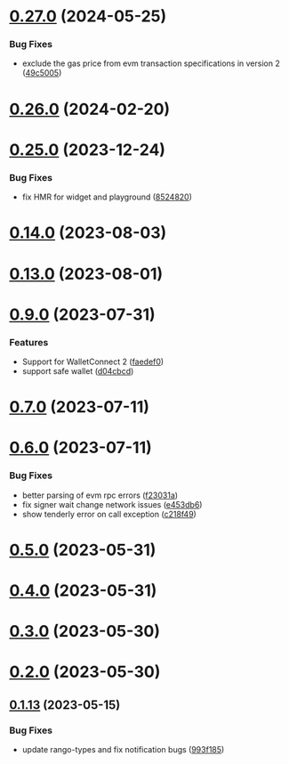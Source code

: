 # [0.27.0](https://github.com/rango-exchange/rango-client/compare/signer-evm@0.26.0...signer-evm@0.27.0) (2024-05-25)


### Bug Fixes

* exclude the gas price from evm transaction specifications in version 2 ([49c5005](https://github.com/rango-exchange/rango-client/commit/49c50058f717f439833fe4cff216e5a45fbe252d))



# [0.26.0](https://github.com/rango-exchange/rango-client/compare/signer-evm@0.25.0...signer-evm@0.26.0) (2024-02-20)



# [0.25.0](https://github.com/rango-exchange/rango-client/compare/signer-evm@0.23.0...signer-evm@0.25.0) (2023-12-24)


### Bug Fixes

* fix HMR for widget and playground ([8524820](https://github.com/rango-exchange/rango-client/commit/8524820f10cf0b8921f3db0c4f620ff98daa4103))



# [0.14.0](https://github.com/rango-exchange/rango-client/compare/signer-evm@0.13.0...signer-evm@0.14.0) (2023-08-03)



# [0.13.0](https://github.com/rango-exchange/rango-client/compare/signer-evm@0.12.0...signer-evm@0.13.0) (2023-08-01)



# [0.9.0](https://github.com/rango-exchange/rango-client/compare/signer-evm@0.8.0...signer-evm@0.9.0) (2023-07-31)


### Features

* Support for WalletConnect 2 ([faedef0](https://github.com/rango-exchange/rango-client/commit/faedef0b5e6fc3c5ef881cbbe4ec05334cc1c910))
* support safe wallet ([d04cbcd](https://github.com/rango-exchange/rango-client/commit/d04cbcd2a612755563512d9dff6f2312088d8b4d))



# [0.7.0](https://github.com/rango-exchange/rango-client/compare/signer-evm@0.6.0...signer-evm@0.7.0) (2023-07-11)



# [0.6.0](https://github.com/rango-exchange/rango-client/compare/signer-evm@0.5.0...signer-evm@0.6.0) (2023-07-11)


### Bug Fixes

* better parsing of evm rpc errors ([f23031a](https://github.com/rango-exchange/rango-client/commit/f23031ae14e6e841ee488591bd1bf58cfa7ca15b))
* fix signer wait change network issues ([e453db6](https://github.com/rango-exchange/rango-client/commit/e453db6ccf7736e36e5ada0c29502be32254fe9c))
* show tenderly error on call exception ([c218f49](https://github.com/rango-exchange/rango-client/commit/c218f49f3330706d9262b0cf3ec8e293e91e3729))



# [0.5.0](https://github.com/rango-exchange/rango-client/compare/signer-evm@0.4.0...signer-evm@0.5.0) (2023-05-31)



# [0.4.0](https://github.com/rango-exchange/rango-client/compare/signer-evm@0.3.0...signer-evm@0.4.0) (2023-05-31)



# [0.3.0](https://github.com/rango-exchange/rango-client/compare/signer-evm@0.2.0...signer-evm@0.3.0) (2023-05-30)



# [0.2.0](https://github.com/rango-exchange/rango-client/compare/signer-evm@0.1.14...signer-evm@0.2.0) (2023-05-30)



## [0.1.13](https://github.com/rango-exchange/rango-client/compare/signer-evm@0.1.12...signer-evm@0.1.13) (2023-05-15)


### Bug Fixes

* update rango-types and fix notification bugs ([993f185](https://github.com/rango-exchange/rango-client/commit/993f185e0b8c5e5e15a2c65ba2d85d1f9c8daa90))



